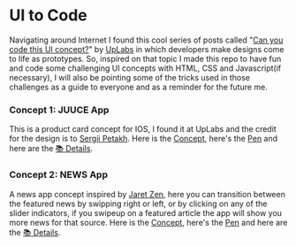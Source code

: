 # UI to Code
Navigating around Internet I found this cool series of posts called "[Can you code this UI concept?](https://stories.uplabs.com/can-you-code-this-ui-concept-9e4ba76b437e#.ucur0sn67)" by [UpLabs](https://www.uplabs.com) in which developers make designs come to life as prototypes. So, inspired on that topic I made this repo to have fun and code some challenging UI concepts with HTML, CSS and Javascript(if necessary), I will also be pointing some of the tricks used in those challenges as a guide to everyone and as a reminder for the future me.

### Concept 1: JUUCE App
This is a product card concept for IOS, I found it at UpLabs and the credit for the design is to [Sergii Petakh](https://dribbble.com/sergiipetakh). Here is the [Concept](https://ios.uplabs.com/posts/juuce-app-product-card-animation), here's the [Pen](http://codepen.io/emoreno911/pen/vyJvpB) and here are the [:books: Details](/juuce_app/README.md).

### Concept 2: NEWS App
A news app concept inspired by [Jaret Zen](https://dribbble.com/JaretZen), here you can transition between the featured news by swipping right or left, or by clicking on any of the slider indicators, if you swipeup on a featured article the app will show you more news for that source. Here is the [Concept](https://material.uplabs.com/posts/news-app-4b47c474-3bfb-4f75-872c-70c26637f25c), here's the [Pen](http://codepen.io/emoreno911/pen/Ypdboy) and here are the [:books: Details](/news_app/README.md).
